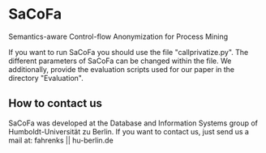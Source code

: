 # SaCoFa
Semantics-aware Control-flow Anonymization for Process Mining


If you want to run SaCoFa you should use the file "callprivatize.py". The different parameters of SaCoFa can be changed within the file. We additionally, provide the evaluation scripts used for our paper in the directory "Evaluation".


## How to contact us
SaCoFa was developed at the Database and Information Systems group of Humboldt-Universität zu Berlin. If you want to contact us, just send us a mail at: fahrenks || hu-berlin.de
